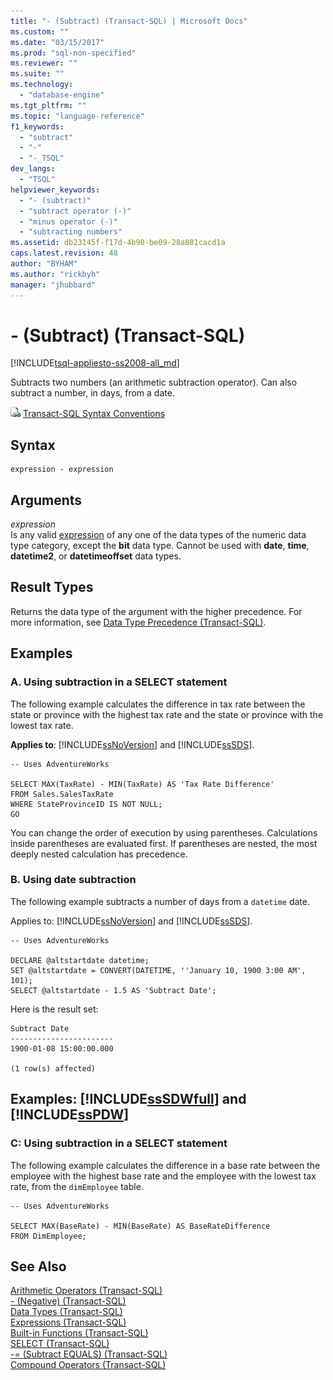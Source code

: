 ```yaml
---
title: "- (Subtract) (Transact-SQL) | Microsoft Docs"
ms.custom: ""
ms.date: "03/15/2017"
ms.prod: "sql-non-specified"
ms.reviewer: ""
ms.suite: ""
ms.technology: 
  - "database-engine"
ms.tgt_pltfrm: ""
ms.topic: "language-reference"
f1_keywords: 
  - "subtract"
  - "-"
  - "-_TSQL"
dev_langs: 
  - "TSQL"
helpviewer_keywords: 
  - "- (subtract)"
  - "subtract operator (-)"
  - "minus operator (-)"
  - "subtracting numbers"
ms.assetid: db23145f-f17d-4b90-be09-28a881cacd1a
caps.latest.revision: 48
author: "BYHAM"
ms.author: "rickbyh"
manager: "jhubbard"
---
```

# - (Subtract) (Transact-SQL)
[!INCLUDE[tsql-appliesto-ss2008-all_md](../../includes/tsql-appliesto-ss2008-all-md.md)]

  Subtracts two numbers (an arithmetic subtraction operator). Can also subtract a number, in days, from a date.  
  
 ![Topic link icon](../../database-engine/configure-windows/media/topic-link.gif "Topic link icon") [Transact-SQL Syntax Conventions](../../t-sql/language-elements/transact-sql-syntax-conventions-transact-sql.md)  
  
## Syntax  
  
```  
expression - expression  
```  
  
## Arguments  
 *expression*  
 Is any valid [expression](../../t-sql/language-elements/expressions-transact-sql.md) of any one of the data types of the numeric data type category, except the **bit** data type. Cannot be used with **date**, **time**, **datetime2**, or **datetimeoffset** data types.  
  
## Result Types  
 Returns the data type of the argument with the higher precedence. For more information, see [Data Type Precedence &#40;Transact-SQL&#41;](../../t-sql/data-types/data-type-precedence-transact-sql.md).  
  
## Examples  
  
### A. Using subtraction in a SELECT statement  
 The following example calculates the difference in tax rate between the state or province with the highest tax rate and the state or province with the lowest tax rate.  
  
 **Applies to**: [!INCLUDE[ssNoVersion](../../includes/ssnoversion-md.md)] and [!INCLUDE[ssSDS](../../includes/sssds-md.md)].  
  
```  
-- Uses AdventureWorks  
  
SELECT MAX(TaxRate) - MIN(TaxRate) AS 'Tax Rate Difference'  
FROM Sales.SalesTaxRate  
WHERE StateProvinceID IS NOT NULL;  
GO  
```  
  
 You can change the order of execution by using parentheses. Calculations inside parentheses are evaluated first. If parentheses are nested, the most deeply nested calculation has precedence.  
  
### B. Using date subtraction  
 The following example subtracts a number of days from a `datetime` date.  
  
 Applies to: [!INCLUDE[ssNoVersion](../../includes/ssnoversion-md.md)] and [!INCLUDE[ssSDS](../../includes/sssds-md.md)].  
  
```  
-- Uses AdventureWorks  
  
DECLARE @altstartdate datetime;  
SET @altstartdate = CONVERT(DATETIME, ''January 10, 1900 3:00 AM', 101);  
SELECT @altstartdate - 1.5 AS 'Subtract Date';  
```  
  
 Here is the result set:  
  
 ```
 Subtract Date  
 -----------------------  
 1900-01-08 15:00:00.000  

 (1 row(s) affected)
 ```  
  
## Examples: [!INCLUDE[ssSDWfull](../../includes/sssdwfull-md.md)] and [!INCLUDE[ssPDW](../../includes/sspdw-md.md)]  
  
### C: Using subtraction in a SELECT statement  
 The following example calculates the difference in a base rate between the employee with the highest base rate and the employee with the lowest tax rate, from the `dimEmployee` table.  
  
```  
-- Uses AdventureWorks  
  
SELECT MAX(BaseRate) - MIN(BaseRate) AS BaseRateDifference  
FROM DimEmployee;  
```  
  
## See Also  
 [Arithmetic Operators &#40;Transact-SQL&#41;](../../t-sql/language-elements/arithmetic-operators-transact-sql.md)   
 [- &#40;Negative&#41; &#40;Transact-SQL&#41;](../../t-sql/language-elements/unary-operators-negative.md)   
 [Data Types &#40;Transact-SQL&#41;](../../t-sql/data-types/data-types-transact-sql.md)   
 [Expressions &#40;Transact-SQL&#41;](../../t-sql/language-elements/expressions-transact-sql.md)   
 [Built-in Functions &#40;Transact-SQL&#41;](~/t-sql/functions/functions.md)   
 [SELECT &#40;Transact-SQL&#41;](../../t-sql/queries/select-transact-sql.md)   
 [-= &#40;Subtract EQUALS&#41; &#40;Transact-SQL&#41;](../../t-sql/language-elements/subtract-equals-transact-sql.md)   
 [Compound Operators &#40;Transact-SQL&#41;](../../t-sql/language-elements/compound-operators-transact-sql.md)  
  
  


